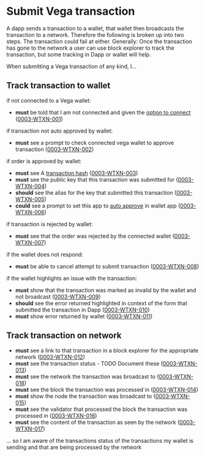 # Submit Vega transaction

A dapp sends a transaction to a wallet, that wallet then broadcasts the transaction to a network.  Therefore the following is broken up into two steps. The transaction could fail at either. Generally: Once the transaction has gone to the network a user can use block explorer to track the transaction, but some tracking in Dapp or wallet will help.

When submitting a Vega transaction of any kind, I...

## Track transaction to wallet

if not connected to a Vega wallet:

- **must** be told that I am not connected and given the [option to connect](0012-WCON-connect_vega_wallet.md) (<a name="0003-WTXN-001" href="#0003-WTXN-001">0003-WTXN-001</a>)

if transaction not auto approved by wallet:

- **must** see a prompt to check connected vega wallet to approve transaction (<a name="0003-WTXN-002" href="#0003-WTXN-002">0003-WTXN-002</a>)

if order is approved by wallet:

- **must** see A [transaction hash](7001-DATA-data_display.md#transaction-hash) (<a name="0003-WTXN-003" href="#0003-WTXN-003">0003-WTXN-003</a>)
- **must** see the public key that this transaction was submitted for (<a name="0003-WTXN-004" href="#0003-WTXN-004">0003-WTXN-004</a>)
- **should** see the alias for the key that submitted this transaction (<a name="0003-WTXN-005" href="#0003-WTXN-005">0003-WTXN-005</a>)
- **could** see a prompt to set this app to [auto approve](0001-WALL-wallet.md#approving-transactions) in wallet app (<a name="0003-WTXN-006" href="#0003-WTXN-006">0003-WTXN-006</a>)

if transaction is rejected by wallet:

- **must** see that the order was rejected by the connected wallet (<a name="0003-WTXN-007" href="#0003-WTXN-007">0003-WTXN-007</a>)

if the wallet does not respond:

- **must** be able to cancel attempt to submit transaction (<a name="0003-WTXN-008" href="#0003-WTXN-008">0003-WTXN-008</a>)

if the wallet highlights an issue with the transaction:

- **must** show that the transaction was marked as invalid by the wallet and not broadcast (<a name="0003-WTXN-009" href="#0003-WTXN-009">0003-WTXN-009</a>)
- **should** see the error returned highlighted in context of the form that submitted the transaction in Dapp (<a name="0003-WTXN-010" href="#0003-WTXN-010">0003-WTXN-010</a>)
- **must** show error returned by wallet (<a name="0003-WTXN-011" href="#0003-WTXN-011">0003-WTXN-011</a>)

## Track transaction on network 

- **must** see a link to that transaction in a block explorer for the appropriate network (<a name="0003-WTXN-012" href="#0003-WTXN-012">0003-WTXN-012</a>)
- **must** see the transaction status - TODO Document these (<a name="0003-WTXN-013" href="#0003-WTXN-013">0003-WTXN-013</a>)
- **must** see the network the transaction was broadcast to (<a name="0003-WTXN-018" href="#0003-WTXN-018">0003-WTXN-018</a>)
- **must** see the block the transaction was processed in (<a name="0003-WTXN-014" href="#0003-WTXN-014">0003-WTXN-014</a>)
- **must** show the node the transaction was broadcast to (<a name="0003-WTXN-015" href="#0003-WTXN-015">0003-WTXN-015</a>)
- **must** see the validator that processed the block the transaction was processed in (<a name="0003-WTXN-016" href="#0003-WTXN-016">0003-WTXN-016</a>)
- **must** see the content of the transaction as seen by the network (<a name="0003-WTXN-017" href="#0003-WTXN-017">0003-WTXN-017</a>)

... so I am aware of the transactions status of the transactions my wallet is sending and that are being processed by the network